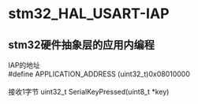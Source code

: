 # stm32_HAL_USART-IAP
## stm32硬件抽象层的应用内编程<br>
IAP的地址<br>
#define APPLICATION_ADDRESS   (uint32_t)0x08010000<br>
<br>接收1字节
uint32_t SerialKeyPressed(uint8_t *key)
